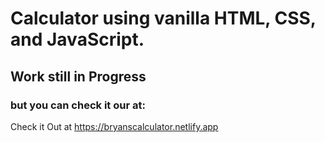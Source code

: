 # Calculator using vanilla HTML, CSS, and JavaScript.

## Work still in Progress

### but you can check it our at:

Check it Out at https://bryanscalculator.netlify.app
